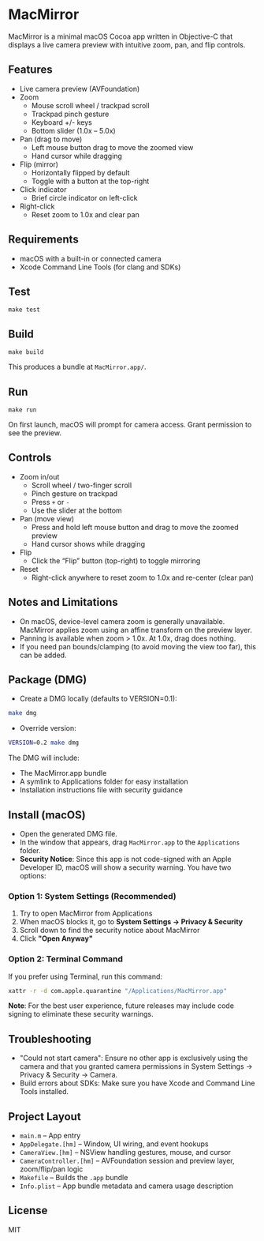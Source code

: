 # MacMirror

MacMirror is a minimal macOS Cocoa app written in Objective-C that displays a live camera preview with intuitive zoom, pan, and flip controls.

## Features
- Live camera preview (AVFoundation)
- Zoom
  - Mouse scroll wheel / trackpad scroll
  - Trackpad pinch gesture
  - Keyboard +/- keys
  - Bottom slider (1.0x – 5.0x)
- Pan (drag to move)
  - Left mouse button drag to move the zoomed view
  - Hand cursor while dragging
- Flip (mirror)
  - Horizontally flipped by default
  - Toggle with a button at the top-right
- Click indicator
  - Brief circle indicator on left-click
- Right-click
  - Reset zoom to 1.0x and clear pan

## Requirements
- macOS with a built-in or connected camera
- Xcode Command Line Tools (for clang and SDKs)


## Test
```
make test
```

## Build
```
make build
```
This produces a bundle at `MacMirror.app/`.

## Run
```
make run
```
On first launch, macOS will prompt for camera access. Grant permission to see the preview.

## Controls
- Zoom in/out
  - Scroll wheel / two-finger scroll
  - Pinch gesture on trackpad
  - Press `+` or `-`
  - Use the slider at the bottom
- Pan (move view)
  - Press and hold left mouse button and drag to move the zoomed preview
  - Hand cursor shows while dragging
- Flip
  - Click the “Flip” button (top-right) to toggle mirroring
- Reset
  - Right-click anywhere to reset zoom to 1.0x and re-center (clear pan)

## Notes and Limitations
- On macOS, device-level camera zoom is generally unavailable. MacMirror applies zoom using an affine transform on the preview layer.
- Panning is available when zoom > 1.0x. At 1.0x, drag does nothing.
- If you need pan bounds/clamping (to avoid moving the view too far), this can be added.

## Package (DMG)
- Create a DMG locally (defaults to VERSION=0.1):
```bash
make dmg
```
- Override version:
```bash
VERSION=0.2 make dmg
```

The DMG will include:
- The MacMirror.app bundle
- A symlink to Applications folder for easy installation
- Installation instructions file with security guidance

## Install (macOS)
- Open the generated DMG file.
- In the window that appears, drag `MacMirror.app` to the `Applications` folder.
- **Security Notice**: Since this app is not code-signed with an Apple Developer ID, macOS will show a security warning. You have two options:

### Option 1: System Settings (Recommended)
1. Try to open MacMirror from Applications
2. When macOS blocks it, go to **System Settings → Privacy & Security**
3. Scroll down to find the security notice about MacMirror
4. Click **"Open Anyway"**

### Option 2: Terminal Command
If you prefer using Terminal, run this command:
```bash
xattr -r -d com.apple.quarantine "/Applications/MacMirror.app"
```

**Note**: For the best user experience, future releases may include code signing to eliminate these security warnings.

## Troubleshooting
- "Could not start camera": Ensure no other app is exclusively using the camera and that you granted camera permissions in System Settings → Privacy & Security → Camera.
- Build errors about SDKs: Make sure you have Xcode and Command Line Tools installed.

## Project Layout
- `main.m` – App entry
- `AppDelegate.[hm]` – Window, UI wiring, and event hookups
- `CameraView.[hm]` – NSView handling gestures, mouse, and cursor
- `CameraController.[hm]` – AVFoundation session and preview layer, zoom/flip/pan logic
- `Makefile` – Builds the `.app` bundle
- `Info.plist` – App bundle metadata and camera usage description

## License
MIT

